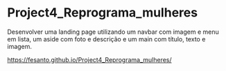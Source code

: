 # Project4_Reprograma_mulheres
Desenvolver uma landing page utilizando um navbar com imagem e menu em lista, um aside com foto e descrição e um main com título, texto e imagem.

https://fesanto.github.io/Project4_Reprograma_mulheres/